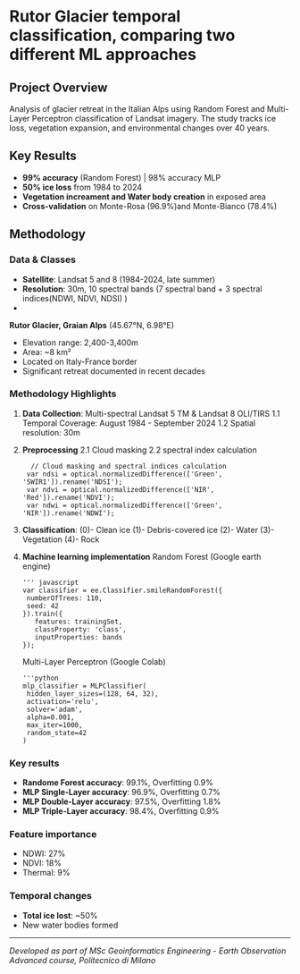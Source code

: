 # Rutor Glacier temporal classification, comparing two different ML approaches

## Project Overview

Analysis of glacier retreat in the Italian Alps using Random Forest and Multi-Layer Perceptron classification of Landsat imagery. The study tracks ice loss, vegetation expansion, and environmental changes over 40 years.

## Key Results

- **99% accuracy** (Random Forest) | 98% accuracy MLP
- **50% ice loss** from 1984 to 2024
- **Vegetation increament and Water body creation** in exposed area
- **Cross-validation** on Monte-Rosa (96.9%)and Monte-Bianco (78.4%)

## Methodology

### Data & Classes
- **Satellite**: Landsat 5 and 8 (1984-2024, late summer)
- **Resolution**: 30m, 10 spectral bands (7 spectral band + 3 spectral indices(NDWI, NDVI, NDSI) )
- 
**Rutor Glacier, Graian Alps** (45.67°N, 6.98°E)
- Elevation range: 2,400-3,400m
- Area: ~8 km² 
- Located on Italy-France border
- Significant retreat documented in recent decades

### Methodology Highlights

1. **Data Collection**: Multi-spectral Landsat 5 TM & Landsat 8 OLI/TIRS
  1.1 Temporal Coverage: August 1984 - September 2024
  1.2 Spatial resolution: 30m
2. **Preprocessing**
  2.1 Cloud masking
  2.2 spectral index calculation
   
         // Cloud masking and spectral indices calculation
        var ndsi = optical.normalizedDifference(['Green', 'SWIR1']).rename('NDSI');
        var ndvi = optical.normalizedDifference(['NIR', 'Red']).rename('NDVI');
        var ndwi = optical.normalizedDifference(['Green', 'NIR']).rename('NDWI');
3. **Classification**:
     (0)- Clean ice
     (1)- Debris-covered ice
     (2)- Water
     (3)- Vegetation
     (4)- Rock
4. **Machine learning implementation**
   Random Forest (Google earth engine)

       ''' javascript
       var classifier = ee.Classifier.smileRandomForest({
        numberOfTrees: 110,
        seed: 42
       }).train({
          features: trainingSet,
          classProperty: 'class',
          inputProperties: bands
       });
   Multi-Layer Perceptron (Google Colab)

       '''python 
       mlp_classifier = MLPClassifier(
        hidden_layer_sizes=(128, 64, 32),
        activation='relu',
        solver='adam',
        alpha=0.001,
        max_iter=1000,
        random_state=42
       )

### Key results

- **Randome Forest accuracy**: 99.1%, Overfitting 0.9%
- **MLP Single-Layer accuracy**: 96.9%, Overfitting 0.7%
- **MLP Double-Layer accuracy**: 97.5%, Overfitting 1.8%
- **MLP Triple-Layer accuracy**: 98.4%, Overfitting 0.9%
  
### Feature importance

- NDWI: 27%
- NDVI: 18%
- Thermal: 9%

### Temporal changes

- **Total ice lost**: ~50%
- New water bodies formed 

---

*Developed as part of MSc Geoinformatics Engineering - Earth Observation Advanced course, Politecnico di Milano*
